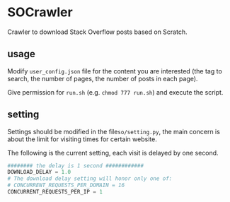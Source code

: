# SOCrawler
Crawler to download Stack Overflow posts based on Scratch.

## usage
Modify `user_config.json` file for the content you are interested (the tag to search, the number of pages, the number of posts in each page).

Give permission for `run.sh` (e.g. `chmod 777 run.sh`) and execute the script.

## setting

Settings should be modified in the file`so/setting.py`, the main concern is about the limit for visiting times for certain website.

The following is the current setting, each visit is delayed by one second.

```python
######## the delay is 1 second ############
DOWNLOAD_DELAY = 1.0 
# The download delay setting will honor only one of:
# CONCURRENT_REQUESTS_PER_DOMAIN = 16
CONCURRENT_REQUESTS_PER_IP = 1
```

